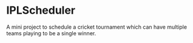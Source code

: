 # IPLScheduler
A mini project to schedule a cricket tournament which can have multiple teams playing to be a single winner.
